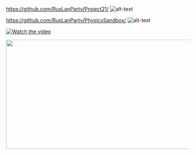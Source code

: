 https://github.com/RusLanParty/Project21/
![alt-text](https://github.com/RusLanParty/Project21/blob/master/demo.gif)

https://github.com/RusLanParty/PhysicsSandbox/
![alt-text](https://github.com/RusLanParty/PhysicsSandbox/blob/main/Demo.gif)

[![Watch the video](https://img.youtube.com/vi/TBFVBVD_Dwc&ab/hqdefault.jpg)](https://www.youtube.com/embed/TBFVBVD_Dwc&ab)

[<img src="https://img.youtube.com/vi/TBFVBVD_Dwc&ab/hqdefault.jpg" width="600" height="300"
/>](https://www.youtube.com/embed/TBFVBVD_Dwc&ab)


